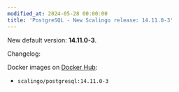 ```yaml
---
modified_at: 2024-05-28 00:00:00
title: 'PostgreSQL - New Scalingo release: 14.11.0-3'
---
```


New default version: **14.11.0-3**.

Changelog:

Docker images on [Docker Hub](https://hub.docker.com/r/scalingo/postgresql):

* `scalingo/postgresql:14.11.0-3`
